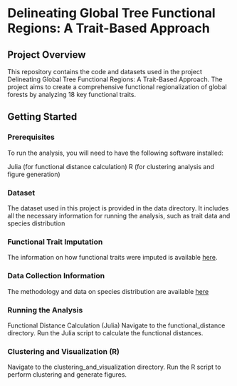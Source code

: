# Delineating Global Tree Functional Regions: A Trait-Based Approach
## Project Overview
This repository contains the code and datasets used in the project Delineating Global Tree Functional Regions: A Trait-Based Approach. The project aims to create a comprehensive functional regionalization of global forests by analyzing 18 key functional traits.
## Getting Started
###  Prerequisites
To run the analysis, you will need to have the following software installed:

Julia (for functional distance calculation)
R (for clustering analysis and figure generation)

### Dataset
The dataset used in this project is provided in the data directory. It includes all the necessary information for running the analysis, such as trait data and species distribution
### Functional Trait Imputation
The information on how functional traits were imputed is available [here](https://www.nature.com/articles/s41467-022-30888-2).
### Data Collection Information
The methodology and data on species distribution are available [here]([your-link-her](https://onlinelibrary.wiley.com/doi/10.1111/geb.13877))


### Running the Analysis
Functional Distance Calculation (Julia)
Navigate to the functional_distance directory.
Run the Julia script to calculate the functional distances.


### Clustering and Visualization (R)
Navigate to the clustering_and_visualization directory.
Run the R script to perform clustering and generate figures.
